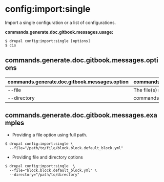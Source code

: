# config:import:single
Import a single configuration or a list of configurations.

**commands.generate.doc.gitbook.messages.usage:**
```
$ drupal config:import:single [options]
$ cis  
```

## commands.generate.doc.gitbook.messages.options
commands.generate.doc.gitbook.messages.option | commands.generate.doc.gitbook.messages.details
-------|-------------
--file | The file(s) name or file(s) absolute path to import
--directory | commands.config.import.arguments.directory

## commands.generate.doc.gitbook.messages.examples
* Providing a file option using full path.
```
$ drupal config:import:single \
  --file="/path/to/file/block.block.default_block.yml"
```
* Providing file and directory options
```
$ drupal config:import:single  \
  --file="block.block.default_block.yml" \
  --directory="/path/to/directory"

```
